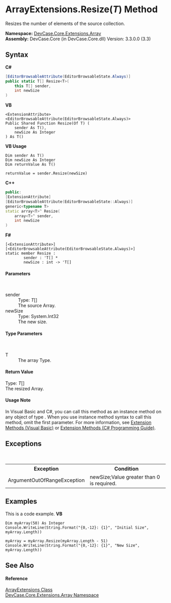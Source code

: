 # ArrayExtensions.Resize(*T*) Method 
 

Resizes the number of elements of the source collection.

**Namespace:**&nbsp;<a href="N_DevCase_Core_Extensions_Array">DevCase.Core.Extensions.Array</a><br />**Assembly:**&nbsp;DevCase.Core (in DevCase.Core.dll) Version: 3.3.0.0 (3.3)

## Syntax

**C#**<br />
``` C#
[EditorBrowsableAttribute(EditorBrowsableState.Always)]
public static T[] Resize<T>(
	this T[] sender,
	int newSize
)

```

**VB**<br />
``` VB
<ExtensionAttribute>
<EditorBrowsableAttribute(EditorBrowsableState.Always)>
Public Shared Function Resize(Of T) ( 
	sender As T(),
	newSize As Integer
) As T()
```

**VB Usage**<br />
``` VB Usage
Dim sender As T()
Dim newSize As Integer
Dim returnValue As T()

returnValue = sender.Resize(newSize)
```

**C++**<br />
``` C++
public:
[ExtensionAttribute]
[EditorBrowsableAttribute(EditorBrowsableState::Always)]
generic<typename T>
static array<T>^ Resize(
	array<T>^ sender, 
	int newSize
)
```

**F#**<br />
``` F#
[<ExtensionAttribute>]
[<EditorBrowsableAttribute(EditorBrowsableState.Always)>]
static member Resize : 
        sender : 'T[] * 
        newSize : int -> 'T[] 

```


#### Parameters
&nbsp;<dl><dt>sender</dt><dd>Type: *T*[]<br />The source Array.</dd><dt>newSize</dt><dd>Type: System.Int32<br />The new size.</dd></dl>

#### Type Parameters
&nbsp;<dl><dt>T</dt><dd>The array Type.</dd></dl>

#### Return Value
Type: *T*[]<br />The resized Array.

#### Usage Note
In Visual Basic and C#, you can call this method as an instance method on any object of type . When you use instance method syntax to call this method, omit the first parameter. For more information, see <a href="https://docs.microsoft.com/dotnet/visual-basic/programming-guide/language-features/procedures/extension-methods">Extension Methods (Visual Basic)</a> or <a href="https://docs.microsoft.com/dotnet/csharp/programming-guide/classes-and-structs/extension-methods">Extension Methods (C# Programming Guide)</a>.

## Exceptions
&nbsp;<table><tr><th>Exception</th><th>Condition</th></tr><tr><td>ArgumentOutOfRangeException</td><td>newSize;Value greater than 0 is required.</td></tr></table>

## Examples
This is a code example. 
**VB**<br />
``` VB
Dim myArray(50) As Integer
Console.WriteLine(String.Format("{0,-12}: {1}", "Initial Size", myArray.Length))

myArray = myArray.Resize(myArray.Length - 51)
Console.WriteLine(String.Format("{0,-12}: {1}", "New Size", myArray.Length))
```


## See Also


#### Reference
<a href="T_DevCase_Core_Extensions_Array_ArrayExtensions">ArrayExtensions Class</a><br /><a href="N_DevCase_Core_Extensions_Array">DevCase.Core.Extensions.Array Namespace</a><br />